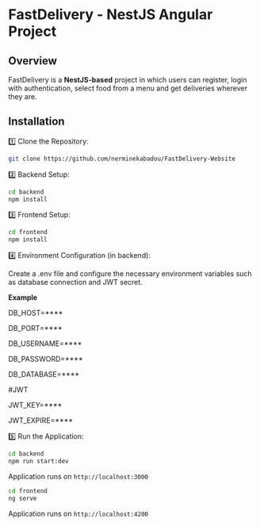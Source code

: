 # FastDelivery - NestJS Angular Project

## Overview
FastDelivery is a **NestJS-based** project in which users can register, login with authentication, select food from a menu and get deliveries wherever they are.

## Installation

1️⃣ Clone the Repository:
```bash
git clone https://github.com/nerminekabadou/FastDelivery-Website
```

2️⃣ Backend Setup:
```bash
cd backend
npm install
```

3️⃣ Frontend Setup:
```bash
cd frontend
npm install
```

4️⃣ Environment Configuration (in backend):

Create a .env file and configure the necessary environment variables such as database connection and JWT secret.

**Example**

DB_HOST=****

DB_PORT=****

DB_USERNAME=****

DB_PASSWORD=****

DB_DATABASE=****

#JWT

JWT_KEY=****

JWT_EXPIRE=****

5️⃣ Run the Application:
```bash
cd backend
npm run start:dev
```
Application runs on `http://localhost:3000`
```bash
cd frontend
ng serve
```
Application runs on `http://localhost:4200`
 
 
